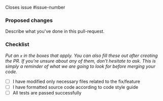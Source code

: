 Closes issue #issue-number

### Proposed changes
Describe what you've done in this pull-request.

### Checklist
_Put an `x` in the boxes that apply. You can also fill these out after creating the PR. If you're unsure about any of them, don't hesitate to ask. This is simply a reminder of what we are going to look for before merging your code._

- [ ] I have modified only necessary files related to the fix/feature
- [ ] I have formatted source code according to code style guide
- [ ] All tests are passed successfully
